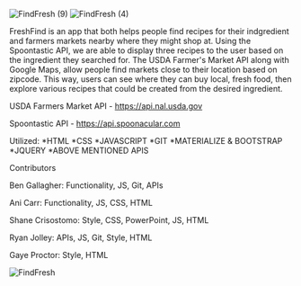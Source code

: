 ![FindFresh (9)](https://user-images.githubusercontent.com/84213096/125356070-bbe33900-e333-11eb-83e0-65493b886169.gif)
![FindFresh (4)](https://user-images.githubusercontent.com/84213096/125107917-5a129d00-e0af-11eb-8fd0-afbd014d094a.gif)



FreshFind is an app that both helps people find recipes for their indgredient and farmers markets nearby where they might shop at. Using the Spoontastic API, we are able to display three recipes to the user based on the ingredient they searched for. The USDA Farmer's Market API along with Google Maps, allow people find markets close to their location based on zipcode. This way, users can see where they can buy local, fresh food, then explore various recipes that could be created from the desired ingredient.   



USDA Farmers Market API - https://api.nal.usda.gov

Spoontastic API - https://api.spoonacular.com




Utilized: 
*HTML
*CSS
*JAVASCRIPT
*GIT
*MATERIALIZE & BOOTSTRAP
*JQUERY 
*ABOVE MENTIONED APIS

Contributors

Ben Gallagher: Functionality, JS, Git, APIs

Ani Carr: Functionality, JS, CSS, HTML 

Shane Crisostomo: Style, CSS, PowerPoint, JS, HTML

Ryan Jolley: APIs, JS, Git, Style, HTML

Gaye Proctor: Style, HTML 


![FindFresh](https://user-images.githubusercontent.com/84213096/124351810-853a4f80-dbca-11eb-9385-64f64ab6dce6.jpg)

